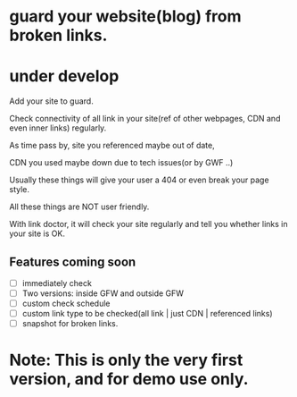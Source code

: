 # guard your website(blog) from broken links.
# under develop
Add your site to guard.

Check connectivity of all link in your site(ref of other webpages, CDN and even inner links) regularly.

As time pass by, site you referenced maybe out of date,

CDN you used maybe down due to tech issues(or by GWF ..)

Usually these things will give your user a 404 or even break your page style.

All these things are NOT user friendly.

With link doctor, it will check your site regularly and tell you whether links in your site is OK.

## Features coming soon
- [ ] immediately check
- [ ] Two versions: inside GFW and outside GFW
- [ ] custom check schedule
- [ ] custom link type to be checked(all link | just CDN | referenced links)
- [ ] snapshot for broken links.

# Note: This is only the very first version, and for demo use only.
